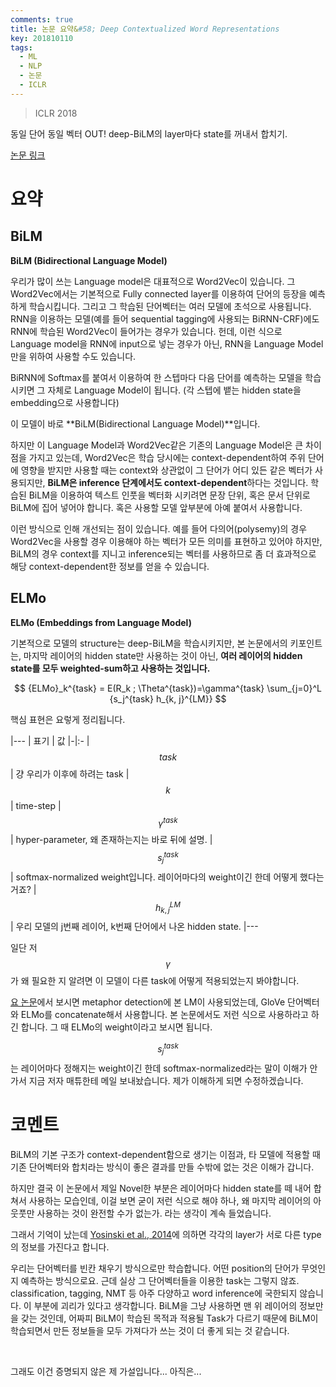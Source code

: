 ```yaml
---
comments: true
title: 논문 요약&#58; Deep Contextualized Word Representations
key: 201810110
tags:
  - ML
  - NLP
  - 논문
  - ICLR
---
```


> ICLR 2018
 
동일 단어 동일 벡터 OUT! deep-BiLM의 layer마다 state를 꺼내서 합치기.

<!--more-->
 
[논문 링크](http://aclweb.org/anthology/N18-1202)
 
# 요약

## BiLM

**BiLM (Bidirectional Language Model)**

우리가 많이 쓰는 Language model은 대표적으로 Word2Vec이 있습니다.
그 Word2Vec에서는 기본적으로 Fully connected layer를 이용하여 단어의 등장을 예측하게 학습시킵니다.
그리고 그 학습된 단어벡터는 여러 모델에 초석으로 사용됩니다.
RNN을 이용하는 모델(예를 들어 sequential tagging에 사용되는 BiRNN-CRF)에도 RNN에 학습된 Word2Vec이 들어가는 경우가 있습니다.
헌데, 이런 식으로 Language model을 RNN에 input으로 넣는 경우가 아닌, RNN을 Language Model만을 위하여 사용할 수도 있습니다.

BiRNN에 Softmax를 붙여서 이용하여 한 스텝마다 다음 단어를 예측하는 모델을 학습시키면 그 자체로 Language Model이 됩니다.
(각 스텝에 뱉는 hidden state을 embedding으로 사용합니다)

이 모델이 바로 **BiLM(Bidirectional Language Model)**입니다.

하지만 이 Language Model과 Word2Vec같은 기존의 Language Model은 큰 차이점을 가지고 있는데,
Word2Vec은 학습 당시에는 context-dependent하여 주위 단어에 영향을 받지만 사용할 때는 context와 상관없이 그 단어가 어디 있든 같은 벡터가 사용되지만,
**BiLM은 inference 단계에서도 context-dependent**하다는 것입니다. 학습된 BiLM을 이용하여 텍스트 인풋을 벡터화 시키려면 문장 단위,
혹은 문서 단위로 BiLM에 집어 넣어야 합니다.
혹은 사용할 모델 앞부분에 아예 붙여서 사용합니다.

이런 방식으로 인해 개선되는 점이 있습니다.
예를 들어 다의어(polysemy)의 경우 Word2Vec을 사용할 경우 이용해야 하는 벡터가 모든 의미를 표현하고 있어야 하지만,
BiLM의 경우 context를 지니고 inference되는 벡터를 사용하므로 좀 더 효과적으로 해당 context-dependent한 정보를 얻을 수 있습니다.
 
## ELMo

**ELMo (Embeddings from Language Model)**

기본적으로 모델의 structure는 deep-BiLM을 학습시키지만,
본 논문에서의 키포인트는, 마지막 레이어의 hidden state만 사용하는 것이 아닌,
**여러 레이어의 hidden state를 모두 weighted-sum하고 사용하는 것입니다.**

$$
{ELMo}_k^{task} = E(R_k ; \Theta^{task})=\gamma^{task} \sum_{j=0}^L {s_j^{task} h_{k, j}^{LM}}
$$

핵심 표현은 요렇게 정리됩니다.

|---
| 표기 | 값
|-|:-
| $$task$$ | 걍 우리가 이후에 하려는 task
| $$k$$ | time-step
| $$\gamma^{task}$$ | hyper-parameter, 왜 존재하는지는 바로 뒤에 설명.
| $$s_j^{task}$$ | softmax-normalized weight입니다. 레이어마다의 weight이긴 한데 어떻게 했다는 거죠?
| $$h_{k,j}^{LM}$$ | 우리 모델의 j번째 레이어, k번째 단어에서 나온 hidden state.
|---


일단 저 $$\gamma$$가 왜 필요한 지 알려면 이 모델이 다른 task에 어떻게 적용되었는지 봐야합니다.

[요 논문](https://arxiv.org/pdf/1808.09653.pdf)에서 보시면 metaphor detection에 본 LM이 사용되었는데,
GloVe 단어벡터와 ELMo를 concatenate해서 사용합니다. 본 논문에서도 저런 식으로 사용하라고 하긴 합니다.
그 때 ELMo의 weight이라고 보시면 됩니다.

$$s_j^{task}$$는 레이어마다 정해지는 weight이긴 한데 softmax-normalized라는 말이 이해가 안가서 지금 저자 매튜한테 메일 보내놨습니다.
제가 이해하게 되면 수정하겠습니다.

# 코멘트

BiLM의 기본 구조가 context-dependent함으로 생기는 이점과, 타 모델에 적용할 때 기존 단어벡터와 합치라는 방식이 좋은 결과를 만들 수밖에 없는 것은 이해가 갑니다.

하지만 결국 이 논문에서 제일 Novel한 부분은 레이어마다 hidden state를 떼 내어 합쳐서 사용하는 모습인데, 이걸 보면 굳이 저런 식으로 해야 하나, 왜 마지막 레이어의 아웃풋만 사용하는 것이 완전할 수가 없는가.
라는 생각이 계속 들었습니다.

그래서 기억이 났는데 [Yosinski et al., 2014](https://pdfs.semanticscholar.org/a981/0fc4c6baacc3d262e73dd44bdcbbb0db034e.pdf)에
의하면 각각의 layer가 서로 다른 type의 정보를 가진다고 합니다.

우리는 단어벡터를 빈칸 채우기 방식으로만 학습합니다. 어떤 position의 단어가 무엇인지 예측하는 방식으로요.
근데 실상 그 단어벡터들을 이용한 task는 그렇지 않죠.
classification, tagging, NMT 등 아주 다양하고 word inference에 국한되지 않습니다. 이 부분에 괴리가 있다고 생각합니다.
BiLM을 그냥 사용하면 맨 위 레이어의 정보만을 갖는 것인데,
어짜피 BiLM이 학습된 목적과 적용될 Task가 다르기 때문에 BiLM이 학습되면서 만든 정보들을 모두 가져다가 쓰는 것이 더 좋게 되는 것 같습니다.

<br>

그래도 이건 증명되지 않은 제 가설입니다... 아직은...
